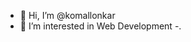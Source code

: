 - 👋 Hi, I’m @komallonkar
- 👀 I’m interested in Web Development
-.

<!---
komallonkar/komallonkar is a ✨ special ✨ repository because its `README.md` (this file) appears on your GitHub profile.
You can click the Preview link to take a look at your changes.
--->
